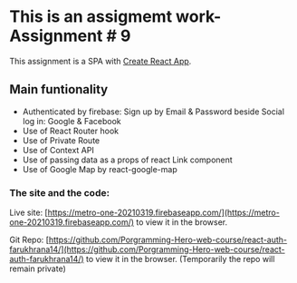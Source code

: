 # This is an assigmemt work- Assignment # 9

This assignment is a SPA with  [Create React App](https://github.com/facebook/create-react-app).

## Main funtionality 

- Authenticated by firebase: Sign up by Email & Password beside Social log in: Google & Facebook
- Use of React Router hook
- Use of Private Route
- Use of Context API
- Use of passing data as a props of react Link component
- Use of Google Map by react-google-map


### The site and the code:


Live site: [https://metro-one-20210319.firebaseapp.com/](https://metro-one-20210319.firebaseapp.com/) to view it in the browser.

Git Repo: [https://github.com/Porgramming-Hero-web-course/react-auth-farukhrana14/](https://github.com/Porgramming-Hero-web-course/react-auth-farukhrana14/) to view it in the browser.
(Temporarily the repo will remain private)

